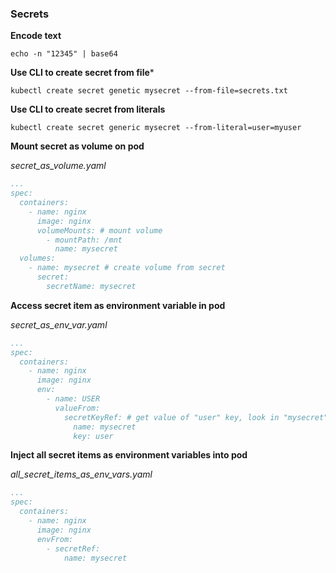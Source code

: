 ### Secrets

**Encode text**

```shell script
echo -n "12345" | base64
```

**Use CLI to create secret from file***

```shell script
kubectl create secret genetic mysecret --from-file=secrets.txt
```

**Use CLI to create secret from literals**

```shell script
kubectl create secret generic mysecret --from-literal=user=myuser
```

**Mount secret as volume on pod**

_secret_as_volume.yaml_

```yaml
...
spec:
  containers:
    - name: nginx
      image: nginx
      volumeMounts: # mount volume
        - mountPath: /mnt
          name: mysecret
  volumes:
    - name: mysecret # create volume from secret
      secret:
        secretName: mysecret
```

**Access secret item as environment variable in pod**

_secret_as_env_var.yaml_

```yaml
...
spec:
  containers:
    - name: nginx
      image: nginx
      env:
        - name: USER
          valueFrom:
            secretKeyRef: # get value of "user" key, look in "mysecret" secret
              name: mysecret
              key: user
```

**Inject all secret items as environment variables into pod**

_all_secret_items_as_env_vars.yaml_

```yaml
...
spec:
  containers:
    - name: nginx
      image: nginx
      envFrom:
        - secretRef:
            name: mysecret
```
